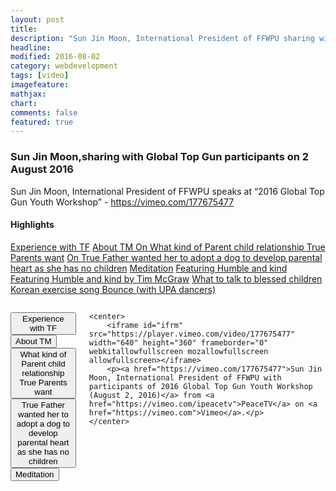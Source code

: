 ```yaml
---
layout: post
title:
description: "Sun Jin Moon, International President of FFWPU sharing with Global Top Gun participants"
headline: 
modified: 2016-08-02
category: webdevelopment
tags: [video]
imagefeature: 
mathjax: 
chart: 
comments: false
featured: true
---
```

### Sun Jin Moon,sharing with Global Top Gun participants on 2 August 2016

Sun Jin Moon, International President of FFWPU speaks  at “2016 Global Top Gun Youth Workshop” -   https://vimeo.com/177675477

#### Highlights

[Experience with TF](https://vimeo.com/177675477#t=53m1s)
[About TM ](https://vimeo.com/177675477#t=59m22s)
[On What kind of Parent child relationship True Parents want](https://vimeo.com/177675477#t=1h10m0s)
[On True Father wanted her to adopt a dog to develop parental heart as she has no children](https://vimeo.com/177675477#1h12m5s)
[Meditation](https://vimeo.com/177675477#t=1h22m11s)
[Featuring Humble and kind](https://vimeo.com/177675477#t=1h34m1s)  
[Featuring Humble and kind by Tim McGraw](https://www.youtube.com/watch?v=awzNHuGqoMc)
[What to talk to blessed children](https://vimeo.com/177675477#t=1h38m33s)
[Korean exercise song Bounce (with UPA dancers)](https://vimeo.com/177675477#t=1h43m12s)

  
     
<div class="small-9 small-centered columns">

<button onclick="javascript: document.getElementById('ifrm').setAttribute('src', 'https://player.vimeo.com/video/177675477#t=53m1s&autoplay=1')">Experience with TF</button>     
<button onclick="javascript: document.getElementById('ifrm').setAttribute('src', 'https://player.vimeo.com/video/177675477#t=59m22s&autoplay=1')">About TM</button>     
<button onclick="javascript: document.getElementById('ifrm').setAttribute('src', 'https://player.vimeo.com/video/177675477#t=1h10m0s&autoplay=1')">What kind of Parent child relationship True Parents want</button>     
<button onclick="javascript: document.getElementById('ifrm').setAttribute('src', 'https://player.vimeo.com/video/177675477#t=1h12m5s&autoplay=1')">True Father wanted her to adopt a dog to develop parental heart as she has no children</button>     
<button onclick="javascript: document.getElementById('ifrm').setAttribute('src', 'https://player.vimeo.com/video/177675477#t=1h22m11s&autoplay=1')">Meditation</button>     





	<center>
		<iframe id="ifrm" src="https://player.vimeo.com/video/177675477" width="640" height="360" frameborder="0" webkitallowfullscreen mozallowfullscreen allowfullscreen></iframe>
		<p><a href="https://vimeo.com/177675477">Sun Jin Moon, International President of FFWPU with participants of 2016 Global Top Gun Youth Workshop (August 2, 2016)</a> from <a href="https://vimeo.com/ipeacetv">PeaceTV</a> on <a href="https://vimeo.com">Vimeo</a>.</p>
	</center>
</div>
   



 